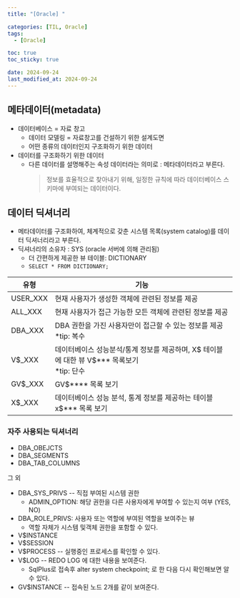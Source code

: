 ```yaml
---
title: "[Oracle] "

categories: [TIL, Oracle]
tags:
  - [Oracle]

toc: true
toc_sticky: true

date: 2024-09-24
last_modified_at: 2024-09-24
---
```


## 메타데이터(metadata)

- 데이터베이스 = 자료 창고
  - 데이터 모델링 = 자료창고를 건설하기 위한 설계도면
  - 어떤 종류의 데이터인지 구조화하기 위한 데이터
- 데이터를 구조화하기 위한 데이터
  - 다른 데이터를 설명해주는 속성 데이터라는 의미로 : 메타데이터라고 부른다.
    > 정보를 효율적으로 찾아내기 위해, 일정한 규칙에 따라 데이터베이스 스키마에 부여되는 데이터이다.

## 데이터 딕셔너리

- 메타데이터를 구조화하여, 체계적으로 갖춘 시스템 목록(system catalog)를 데이터 딕셔너리라고 부른다.
- 딕셔너리의 소유자 : SYS (oracle 서버에 의해 관리됨)
  - 더 간편하게 제공한 뷰 테이블: DICTIONARY
  - `SELECT * FROM DICTIONARY;`

| 유형     | 기능                                                                                              |
| -------- | ------------------------------------------------------------------------------------------------- |
| USER_XXX | 현재 사용자가 생성한 객체에 관련된 정보를 제공                                                    |
| ALL_XXX  | 현재 사용자가 접근 가능한 모든 객체에 관련된 정보를 제공                                          |
| DBA_XXX  | DBA 권한을 가진 사용자만이 접근할 수 있는 정보를 제공<br> \*tip: 복수                             |
| V$\_XXX  | 데이터베이스 성능분석/통계 정보를 제공하며, X$ 테이블에 대한 뷰 V\$*\*\* 목록보기 <br> *tip: 단수 |
| GV$\_XXX | GV$\*\*\*\* 목록 보기                                                                             |
| X$\_XXX  | 데이터베이스 성능 분석, 통계 정보를 제공하는 테이블 x$\*\*\* 목록 보기                            |

### 자주 사용되는 딕셔너리

- DBA_OBEJCTS
- DBA_SEGMENTS
- DBA_TAB_COLUMNS
  <br>

그 외

- DBA_SYS_PRIVS -- 직접 부여된 시스템 권한
  - ADMIN_OPTION: 해당 권한을 다른 사용자에게 부여할 수 있는지 여부 (YES, NO)
- DBA_ROLE_PRIVS: 사용자 또는 역할에 부여된 역할을 보여주는 뷰
  - 역할 자체가 시스템 및객체 권한을 포함할 수 있다.
- V$INSTANCE
- V$SESSION
- V$PROCESS -- 실행중인 프로세스를 확인할 수 있다.
- V$LOG -- REDO LOG 에 대한 내용을 보여준다.
  - SqlPlus로 접속후 alter system checkpoint; 로 한 다음 다시 확인해보면 알 수 있다.
- GV$INSTANCE -- 접속된 노드 2개를 같이 보여준다.
